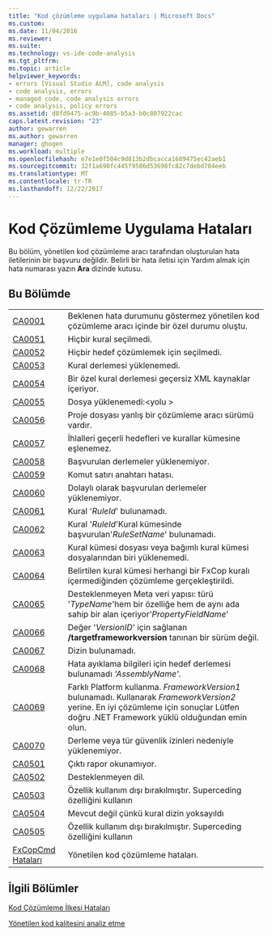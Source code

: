 ```yaml
---
title: "Kod çözümleme uygulama hataları | Microsoft Docs"
ms.custom: 
ms.date: 11/04/2016
ms.reviewer: 
ms.suite: 
ms.technology: vs-ide-code-analysis
ms.tgt_pltfrm: 
ms.topic: article
helpviewer_keywords:
- errors [Visual Studio ALM], code analysis
- code analysis, errors
- managed code, code analysis errors
- code analysis, policy errors
ms.assetid: d8fd9475-ac9b-4085-b5a3-b0c807922cac
caps.latest.revision: "23"
author: gewarren
ms.author: gewarren
manager: ghogen
ms.workload: multiple
ms.openlocfilehash: e7e1e0f504c9d813b2dbcacca1689475ec42aeb1
ms.sourcegitcommit: 32f1a690fc445f9586d53698fc82c7debd784eeb
ms.translationtype: MT
ms.contentlocale: tr-TR
ms.lasthandoff: 12/22/2017
---
```

# <a name="code-analysis-application-errors"></a>Kod Çözümleme Uygulama Hataları
Bu bölüm, yönetilen kod çözümleme aracı tarafından oluşturulan hata iletilerinin bir başvuru değildir. Belirli bir hata iletisi için Yardım almak için hata numarası yazın **Ara** dizinde kutusu.  
  
## <a name="in-this-section"></a>Bu Bölümde  
  
|||  
|-|-|  
|[CA0001](ca0001.md)|Beklenen hata durumunu göstermez yönetilen kod çözümleme aracı içinde bir özel durumu oluştu.|  
|[CA0051](ca0051.md)|Hiçbir kural seçilmedi.|  
|[CA0052](ca0052.md)|Hiçbir hedef çözümlemek için seçilmedi.|  
|[CA0053](ca0053.md)|Kural derlemesi yüklenemedi.|  
|[CA0054](ca0054.md)|Bir özel kural derlemesi geçersiz XML kaynaklar içeriyor.|  
|[CA0055](ca0055.md)|Dosya yüklenemedi:\<yolu >|  
|[CA0056](ca0056.md)|Proje dosyası yanlış bir çözümleme aracı sürümü vardır.|  
|[CA0057](ca0057.md)|İhlalleri geçerli hedefleri ve kurallar kümesine eşlenemez.|  
|[CA0058](ca0058.md)|Başvurulan derlemeler yüklenemiyor.|  
|[CA0059](ca0059.md)|Komut satırı anahtarı hatası.|  
|[CA0060](ca0060.md)|Dolaylı olarak başvurulan derlemeler yüklenemiyor.|  
|[CA0061](ca0061.md)|Kural '*RuleId*' bulunamadı.|  
|[CA0062](ca0062.md)|Kural '*RuleId*'Kural kümesinde başvurulan'*RuleSetName*' bulunamadı.|  
|[CA0063](ca0063.md)|Kural kümesi dosyası veya bağımlı kural kümesi dosyalarından biri yüklenemedi.|  
|[CA0064](ca0064.md)|Belirtilen kural kümesi herhangi bir FxCop kuralı içermediğinden çözümleme gerçekleştirildi.|  
|[CA0065](ca0065.md)|Desteklenmeyen Meta veri yapısı: türü '*TypeName*'hem bir özelliğe hem de aynı ada sahip bir alan içeriyor'*PropertyFieldName*'|  
|[CA0066](ca0066.md)|Değer '*VersionID*' için sağlanan **/targetframeworkversion** tanınan bir sürüm değil.|  
|[CA0067](ca0067.md)|Dizin bulunamadı.|  
|[CA0068](ca0068.md)|Hata ayıklama bilgileri için hedef derlemesi bulunamadı *'AssemblyName'*.|  
|[CA0069](ca0069.md)|Farklı Platform kullanma. *FrameworkVersion1* bulunamadı. Kullanarak *FrameworkVersion2* yerine. En iyi çözümleme için sonuçlar Lütfen doğru .NET Framework yüklü olduğundan emin olun.|  
|[CA0070](ca0070.md)|Derleme veya tür güvenlik izinleri nedeniyle yüklenemiyor.|  
|[CA0501](ca0501.md)|Çıktı rapor okunamıyor.|  
|[CA0502](ca0502.md)|Desteklenmeyen dil.|  
|[CA0503](ca0503.md)|Özellik kullanım dışı bırakılmıştır. Superceding özelliğini kullanın|  
|[CA0504](ca0504.md)|Mevcut değil çünkü kural dizin yoksayıldı|  
|[CA0505](ca0505.md)|Özellik kullanım dışı bırakılmıştır. Superceding özelliğini kullanın|  
|[FxCopCmd Hataları](fxcopcmd-errors.md)|Yönetilen kod çözümleme hataları.|  
  
## <a name="related-sections"></a>İlgili Bölümler  
 [Kod Çözümleme İlkesi Hataları](../code-quality/code-analysis-policy-errors.md)  
  
 [Yönetilen kod kalitesini analiz etme](../code-quality/analyzing-managed-code-quality-by-using-code-analysis.md)  
  
